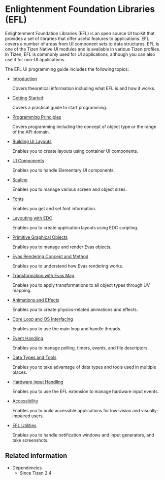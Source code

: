 # Enlightenment Foundation Libraries (EFL)

Enlightenment Foundation Libraries (EFL) is an open source UI toolkit that provides a set of libraries that offer useful features to applications. EFL covers a number of areas from UI component sets to data structures. EFL is one of the Tizen Native UI modules and is available in various Tizen profiles. In Tizen, EFL is commonly used for UI applications, although you can also use it for non-UI applications.

The EFL UI programming guide includes the following topics:

- [Introduction](index.md)

  Covers theoretical information including what EFL is and how it works.

- [Getting Started](getting-started.md)

  Covers a practical guide to start programming.

- [Programming Principles](programming-principles.md)

  Covers programming including the concept of object type or the range of the API domain.

- [Building UI Layouts](ui-layouts.md)

  Enables you to create layouts using container UI components.

- [UI Components](ui-components.md)

  Enables you to handle Elementary UI components.

- [Scaling](ui-scalability.md)

  Enables you to manage various screen and object sizes.

- [Fonts](font-setting.md)

  Enables you get and set font information.

- [Layouting with EDC](learn-edc-intro.md)

  Enables you to create application layouts using EDC scripting.

- [Primitive Graphical Objects](graphical-objects.md)

  Enables you to manage and render Evas objects.

- [Evas Rendering Concept and Method](evas-rendering.md)

  Enables you to understand how Evas rendering works.

- [Transformation with Evas Map](evas-map-animation.md)

  Enables you to apply transformations to all object types through UV mapping.

- [Animations and Effects](animation-effects.md)

  Enables you to create physics-related animations and effects.

- [Core Loop and OS Interfacing](core-loop.md)

  Enables you to use the main loop and handle threads.

- [Event Handling](event-handling.md)

  Enables you to manage polling, timers, events, and file descriptors.

- [Data Types and Tools](data-types-tools.md)

  Enables you to take advantage of data types and tools used in multiple places.

- [Hardware Input Handling](hw-input.md)

  Enables you to use the EFL extension to manage hardware input events.

- [Accessibility](accessibility.md)

  Enables you to build accessible applications for low-vision and visually-impaired users.

- [EFL Utilities](efl-util.md)

  Enables you to handle notification windows and input generators, and take screenshots.

## Related information
- Dependencies
  - Since Tizen 2.4
  
